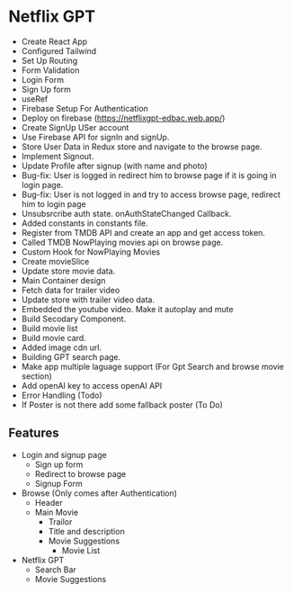 # Netflix GPT
- Create React App
- Configured Tailwind
- Set Up Routing
- Form Validation
- Login Form
- Sign Up form
- useRef
- Firebase Setup For Authentication
- Deploy on firebase (https://netflixgpt-edbac.web.app/)
- Create SignUp USer account
- Use Firebase API for signIn and signUp.
- Store User Data in Redux store and navigate to the browse page.
- Implement Signout.
- Update Profile after signup (with name and photo)
- Bug-fix: User is logged in redirect him to browse page if it is going in login page. 
- Bug-fix: User is not logged in and try to access browse page, redirect him to login page
- Unsubsrcribe auth state. onAuthStateChanged Callback.
- Added constants in constants file.
- Register from TMDB API and create an app and get access token.
- Called TMDB NowPlaying movies api on browse page.
- Custom Hook for NowPlaying Movies
- Create movieSlice
- Update store movie data.
- Main Container design
- Fetch data for trailer video
- Update store with trailer video data.
- Embedded the youtube video. Make it autoplay and mute
- Build Secodary Component.
- Build movie list
- Build movie card.
- Added image cdn url.
- Building GPT search page.
- Make app multiple laguage support (For Gpt Search and browse movie section)
- Add openAI key to access openAI API
- Error Handling (Todo)
- If Poster is not there add some fallback poster (To Do)

## Features
- Login and signup page
    - Sign up form
    - Redirect to browse page
    - Signup Form
- Browse (Only comes after Authentication)
    - Header
    - Main Movie
        - Trailor
        - Title and description
        - Movie Suggestions
            - Movie List
- Netflix GPT
    - Search Bar
    - Movie Suggestions